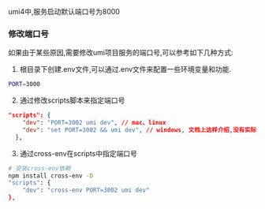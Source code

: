 umi4中,服务启动默认端口号为8000

### 修改端口号

如果由于某些原因,需要修改umi项目服务的端口号,可以参考如下几种方式:

1. 根目录下创建.env文件,可以通过.env文件来配置一些环境变量和功能.

```bash
PORT=3000
```

2. 通过修改scripts脚本来指定端口号

```json
"scripts": {
    "dev": "PORT=3002 umi dev", // mac、linux
    "dev": "set PORT=3002 && umi dev", // windows, 文档上这样介绍,没有实际测试
  },
```

3. 通过cross-env在scripts中指定端口号

```bash
# 安装cross-env依赖
npm install cross-env -D
"scripts": {
    "dev": "cross-env PORT=3002 umi dev"
},